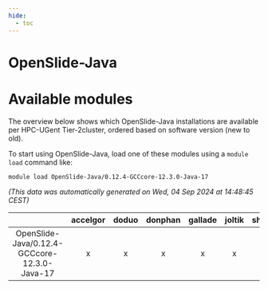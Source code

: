 ```yaml
---
hide:
  - toc
---
```


OpenSlide-Java
==============

# Available modules


The overview below shows which OpenSlide-Java installations are available per HPC-UGent Tier-2cluster, ordered based on software version (new to old).

To start using OpenSlide-Java, load one of these modules using a `module load` command like:

```shell
module load OpenSlide-Java/0.12.4-GCCcore-12.3.0-Java-17
```

*(This data was automatically generated on Wed, 04 Sep 2024 at 14:48:45 CEST)*  

| |accelgor|doduo|donphan|gallade|joltik|shinx|skitty|
| :---: | :---: | :---: | :---: | :---: | :---: | :---: | :---: |
|OpenSlide-Java/0.12.4-GCCcore-12.3.0-Java-17|x|x|x|x|x|-|x|
